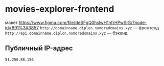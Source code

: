 # movies-explorer-frontend
макет https://www.figma.com/file/deSFgQ0hslwH1hfrHPwSrS/?node-id=891%3A3857
`http://domainname.diplon.nomoredomains.xyz` — фронтенд
`http://api.domainname.diplon.nomoredomains.xyz` — бэкенд


## Публичный IP-адрес

`51.250.88.156`
